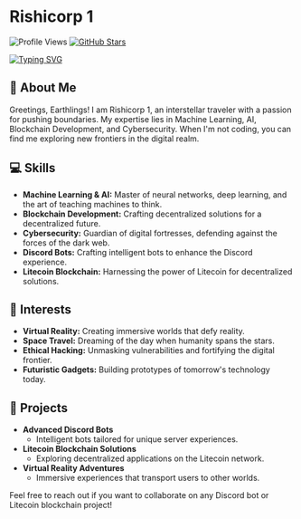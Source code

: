 # Rishicorp 1

![Profile Views](https://komarev.com/ghpvc/?username=rishicorp1&style=flat-square)
[![GitHub Stars](https://img.shields.io/github/stars/rishicorp1?style=flat-square&logo=github)](https://github.com/rishicorp1)



[![Typing SVG](https://readme-typing-svg.demolab.com?font=Roboto&size=50&pause=1000&color=F70000&background=60872B00&center=true&multiline=true&random=true&width=500&height=100&lines=RISHICORP)](https://git.io/typing-svg)
## 🚀 About Me

Greetings, Earthlings! I am Rishicorp 1, an interstellar traveler with a passion for pushing boundaries. My expertise lies in Machine Learning, AI, Blockchain Development, and Cybersecurity. When I'm not coding, you can find me exploring new frontiers in the digital realm.

## 💻 Skills

- **Machine Learning & AI:** Master of neural networks, deep learning, and the art of teaching machines to think.
- **Blockchain Development:** Crafting decentralized solutions for a decentralized future.
- **Cybersecurity:** Guardian of digital fortresses, defending against the forces of the dark web.
- **Discord Bots:** Crafting intelligent bots to enhance the Discord experience.
- **Litecoin Blockchain:** Harnessing the power of Litecoin for decentralized solutions.

## 🎨 Interests

- **Virtual Reality:** Creating immersive worlds that defy reality.
- **Space Travel:** Dreaming of the day when humanity spans the stars.
- **Ethical Hacking:** Unmasking vulnerabilities and fortifying the digital frontier.
- **Futuristic Gadgets:** Building prototypes of tomorrow's technology today.

## 🚀 Projects

- **Advanced Discord Bots**
  - Intelligent bots tailored for unique server experiences. 
- **Litecoin Blockchain Solutions**
  - Exploring decentralized applications on the Litecoin network. 
- **Virtual Reality Adventures**
  - Immersive experiences that transport users to other worlds. 

Feel free to reach out if you want to collaborate on any Discord bot or Litecoin blockchain project!
